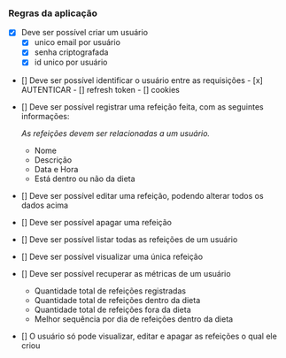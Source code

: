### Regras da aplicação

- [X] Deve ser possível criar um usuário
     - [X] unico email por usuário
     - [X] senha criptografada
     - [x] id unico por usuário
- [] Deve ser possível identificar o usuário entre as requisições
      - [x] AUTENTICAR
      - [] refresh token
      - [] cookies
- [] Deve ser possível registrar uma refeição feita, com as seguintes informações:
    
    *As refeições devem ser relacionadas a um usuário.*
    
    - Nome
    - Descrição
    - Data e Hora
    - Está dentro ou não da dieta

- [] Deve ser possível editar uma refeição, podendo alterar todos os dados acima
- [] Deve ser possível apagar uma refeição
- [] Deve ser possível listar todas as refeições de um usuário
- [] Deve ser possível visualizar uma única refeição
- [] Deve ser possível recuperar as métricas de um usuário
    - Quantidade total de refeições registradas
    - Quantidade total de refeições dentro da dieta
    - Quantidade total de refeições fora da dieta
    - Melhor sequência por dia de refeições dentro da dieta
- [] O usuário só pode visualizar, editar e apagar as refeições o qual ele criou